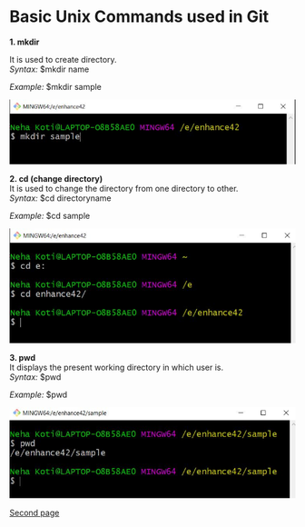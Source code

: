 # Basic Unix Commands used in Git

**1. mkdir**

It is used to create directory.  
_Syntax:_ $mkdir name   

_Example:_ $mkdir sample   

![Figure1:mkdir](fig1-mkdir.JPG)

**2. cd (change directory)**  
It is used to change the directory from one directory to other.  
_Syntax:_ $cd directoryname

_Example:_ $cd sample  

![Figure2:cd](fig2-cd.JPG)

**3. pwd**  
It displays the present working directory in which user is.  
_Syntax:_ $pwd

_Example:_ $pwd  

![Figure3:pwd](fig3-pwd.JPG)  

[Second page](second.md)




